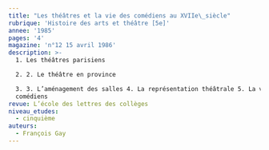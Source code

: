 ```yaml
---
title: "Les théâtres et la vie des comédiens au XVIIe\_siècle"
rubrique: 'Histoire des arts et théâtre [5e]'
annee: '1985'
pages: '4'
magazine: 'n°12 15 avril 1986'
description: >- 
  1. Les théâtres parisiens

  2. 2. Le théâtre en province

  3. 3. L’aménagement des salles 4. La représentation théâtrale 5. La vie des
  comédiens
revue: L’école des lettres des collèges
niveau_etudes:
  - cinquième
auteurs:
  - François Gay
---
```


